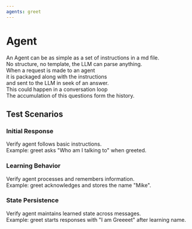 ```yaml
---
agents: greet
---
```


# Agent

An Agent can be as simple as a set of instructions in a md file.  
No structure, no template, the LLM can parse anything.  
When a request is made to an agent  
it is packaged along with the instructions   
and sent to the LLM in seek of an answer.  
This could happen in a conversation loop  
The accumulation of this questions form the history.


## Test Scenarios

### Initial Response
Verify agent follows basic instructions.  
Example: greet asks "Who am I talking to" when greeted.

### Learning Behavior  
Verify agent processes and remembers information.  
Example: greet acknowledges and stores the name "Mike".

### State Persistence
Verify agent maintains learned state across messages.  
Example: greet starts responses with "I am Greeeet" after learning name.